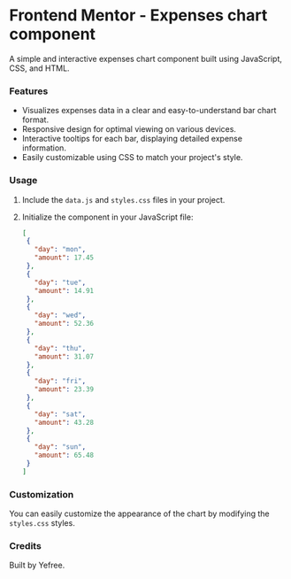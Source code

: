 # Frontend Mentor - Expenses chart component

A simple and interactive expenses chart component built using JavaScript, CSS, and HTML.

### Features

- Visualizes expenses data in a clear and easy-to-understand bar chart format.
- Responsive design for optimal viewing on various devices.
- Interactive tooltips for each bar, displaying detailed expense information.
- Easily customizable using CSS to match your project's style.

### Usage

1. Include the `data.js` and `styles.css` files in your project.
2. Initialize the component in your JavaScript file:

   ```JSON
   [
    {
      "day": "mon",
      "amount": 17.45
    },
    {
      "day": "tue",
      "amount": 14.91
    },
    {
      "day": "wed",
      "amount": 52.36
    },
    {
      "day": "thu",
      "amount": 31.07
    },
    {
      "day": "fri",
      "amount": 23.39
    },
    {
      "day": "sat",
      "amount": 43.28
    },
    {
      "day": "sun",
      "amount": 65.48
    }
   ]
   ```

### Customization

You can easily customize the appearance of the chart by modifying the `styles.css` styles.

### Credits

Built by Yefree.
